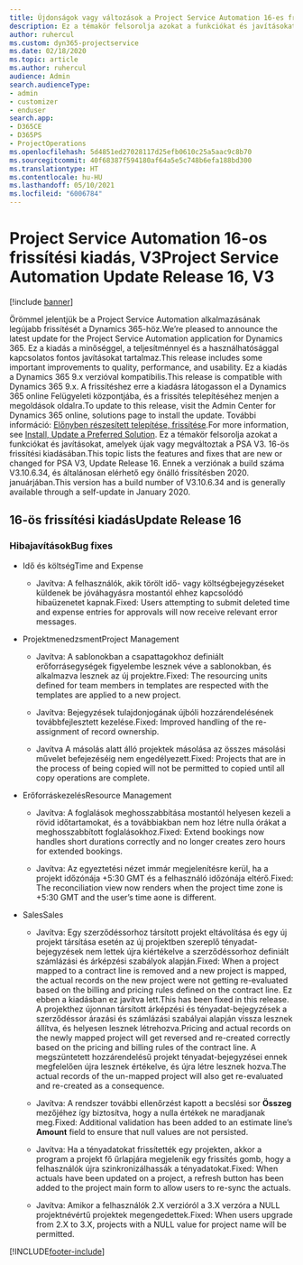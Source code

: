 ```yaml
---
title: Újdonságok vagy változások a Project Service Automation 16-es frissítési kiadásának V3 változatában
description: Ez a témakör felsorolja azokat a funkciókat és javításokat, amelyek elérhetők a Project Service Automation V3. 16-os frissítési kiadásában.
author: ruhercul
ms.custom: dyn365-projectservice
ms.date: 02/18/2020
ms.topic: article
ms.author: ruhercul
audience: Admin
search.audienceType:
- admin
- customizer
- enduser
search.app:
- D365CE
- D365PS
- ProjectOperations
ms.openlocfilehash: 5d4851ed27028117d25efb0610c25a5aac9c8b70
ms.sourcegitcommit: 40f68387f594180af64a5e5c748b6efa188bd300
ms.translationtype: HT
ms.contentlocale: hu-HU
ms.lasthandoff: 05/10/2021
ms.locfileid: "6006784"
---
```

# <a name="project-service-automation-update-release-16-v3"></a><span data-ttu-id="4ab4e-103">Project Service Automation 16-os frissítési kiadás, V3</span><span class="sxs-lookup"><span data-stu-id="4ab4e-103">Project Service Automation Update Release 16, V3</span></span>

[!include [banner](../includes/psa-now-project-operations.md)]

<span data-ttu-id="4ab4e-104">Örömmel jelentjük be a Project Service Automation alkalmazásának legújabb frissítését a Dynamics 365-höz.</span><span class="sxs-lookup"><span data-stu-id="4ab4e-104">We’re pleased to announce the latest update for the Project Service Automation application for Dynamics 365.</span></span> <span data-ttu-id="4ab4e-105">Ez a kiadás a minőséggel, a teljesítménnyel és a használhatósággal kapcsolatos fontos javításokat tartalmaz.</span><span class="sxs-lookup"><span data-stu-id="4ab4e-105">This release includes some important improvements to quality, performance, and usability.</span></span>  <span data-ttu-id="4ab4e-106">Ez a kiadás a Dynamics 365 9.x verzióval kompatibilis.</span><span class="sxs-lookup"><span data-stu-id="4ab4e-106">This release is compatible with Dynamics 365 9.x.</span></span> <span data-ttu-id="4ab4e-107">A frissítéshez erre a kiadásra látogasson el a Dynamics 365 online Felügyeleti központjába, és a frissítés telepítéséhez menjen a megoldások oldalra.</span><span class="sxs-lookup"><span data-stu-id="4ab4e-107">To update to this release, visit the Admin Center for Dynamics 365 online, solutions page to install the update.</span></span> <span data-ttu-id="4ab4e-108">További információ: [Előnyben részesített telepítése, frissítése](/dynamics365/project-service/upgrade-psa-home-page).</span><span class="sxs-lookup"><span data-stu-id="4ab4e-108">For more information, see [Install, Update a Preferred Solution](/dynamics365/project-service/upgrade-psa-home-page).</span></span>
<span data-ttu-id="4ab4e-109">Ez a témakör felsorolja azokat a funkciókat és javításokat, amelyek újak vagy megváltoztak a PSA V3. 16-ös frissítési kiadásában.</span><span class="sxs-lookup"><span data-stu-id="4ab4e-109">This topic lists the features and fixes that are new or changed for PSA V3, Update Release 16.</span></span> <span data-ttu-id="4ab4e-110">Ennek a verziónak a build száma V3.10.6.34, és általánosan elérhető egy önálló frissítésben 2020. januárjában.</span><span class="sxs-lookup"><span data-stu-id="4ab4e-110">This version has a build number of V3.10.6.34 and is generally available through a self-update in January 2020.</span></span>


## <a name="update-release-16"></a><span data-ttu-id="4ab4e-111">16-ös frissítési kiadás</span><span class="sxs-lookup"><span data-stu-id="4ab4e-111">Update Release 16</span></span>

### <a name="bug-fixes"></a><span data-ttu-id="4ab4e-112">Hibajavítások</span><span class="sxs-lookup"><span data-stu-id="4ab4e-112">Bug fixes</span></span>

-   <span data-ttu-id="4ab4e-113">Idő és költség</span><span class="sxs-lookup"><span data-stu-id="4ab4e-113">Time and Expense</span></span>

    -   <span data-ttu-id="4ab4e-114">Javítva: A felhasználók, akik törölt idő- vagy költségbejegyzéseket küldenek be jóváhagyásra mostantól ehhez kapcsolódó hibaüzenetet kapnak.</span><span class="sxs-lookup"><span data-stu-id="4ab4e-114">Fixed: Users attempting to submit deleted time and expense entries for approvals will now receive relevant error messages.</span></span>

-   <span data-ttu-id="4ab4e-115">Projektmenedzsment</span><span class="sxs-lookup"><span data-stu-id="4ab4e-115">Project Management</span></span>

    -   <span data-ttu-id="4ab4e-116">Javítva: A sablonokban a csapattagokhoz definiált erőforrásegységek figyelembe lesznek véve a sablonokban, és alkalmazva lesznek az új projektre.</span><span class="sxs-lookup"><span data-stu-id="4ab4e-116">Fixed: The resourcing units defined for team members in templates are respected with the templates are applied to a new project.</span></span>

    -   <span data-ttu-id="4ab4e-117">Javítva: Bejegyzések tulajdonjogának újbóli hozzárendelésének továbbfejlesztett kezelése.</span><span class="sxs-lookup"><span data-stu-id="4ab4e-117">Fixed: Improved handling of the re-assignment of record ownership.</span></span>

    -   <span data-ttu-id="4ab4e-118">Javítva A másolás alatt álló projektek másolása az összes másolási művelet befejezéséig nem engedélyezett.</span><span class="sxs-lookup"><span data-stu-id="4ab4e-118">Fixed: Projects that are in the process of being copied will not be permitted to copied until all copy operations are complete.</span></span>

-   <span data-ttu-id="4ab4e-119">Erőforráskezelés</span><span class="sxs-lookup"><span data-stu-id="4ab4e-119">Resource Management</span></span>

    -   <span data-ttu-id="4ab4e-120">Javítva: A foglalások meghosszabbítása mostantól helyesen kezeli a rövid időtartamokat, és a továbbiakban nem hoz létre nulla órákat a meghosszabbított foglalásokhoz.</span><span class="sxs-lookup"><span data-stu-id="4ab4e-120">Fixed: Extend bookings now handles short durations correctly and no longer creates zero hours for extended bookings.</span></span>

    -   <span data-ttu-id="4ab4e-121">Javítva: Az egyeztetési nézet immár megjelenítésre kerül, ha a projekt időzónája +5:30 GMT és a felhasználó időzónája eltérő.</span><span class="sxs-lookup"><span data-stu-id="4ab4e-121">Fixed: The reconciliation view now renders when the project time zone is +5:30 GMT and the user’s time aone is different.</span></span>

-   <span data-ttu-id="4ab4e-122">Sales</span><span class="sxs-lookup"><span data-stu-id="4ab4e-122">Sales</span></span>

    -   <span data-ttu-id="4ab4e-123">Javítva: Egy szerződéssorhoz társított projekt eltávolítása és egy új projekt társítása esetén az új projektben szereplő tényadat-bejegyzések nem lettek újra kiértékelve a szerződéssorhoz definiált számlázási és árképzési szabályok alapján.</span><span class="sxs-lookup"><span data-stu-id="4ab4e-123">Fixed: When a project mapped to a contract line is removed and a new project is mapped, the actual records on the new project were not getting re-evaluated based on the billing and pricing rules defined on the contract line.</span></span> <span data-ttu-id="4ab4e-124">Ez ebben a kiadásban ez javítva lett.</span><span class="sxs-lookup"><span data-stu-id="4ab4e-124">This has been fixed in this release.</span></span> <span data-ttu-id="4ab4e-125">A projekthez újonnan társított árképzési és tényadat-bejegyzések a szerződéssor árazási és számlázási szabályai alapján vissza lesznek állítva, és helyesen lesznek létrehozva.</span><span class="sxs-lookup"><span data-stu-id="4ab4e-125">Pricing and actual records on the newly mapped project will get reversed and re-created correctly based on the pricing and billing rules of the contract line.</span></span> <span data-ttu-id="4ab4e-126">A megszüntetett hozzárendelésű projekt tényadat-bejegyzései ennek megfelelően újra lesznek értékelve, és újra létre lesznek hozva.</span><span class="sxs-lookup"><span data-stu-id="4ab4e-126">The actual records of the un-mapped project will also get re-evaluated and re-created as a consequence.</span></span>

    -   <span data-ttu-id="4ab4e-127">Javítva: A rendszer további ellenőrzést kapott a becslési sor **Összeg** mezőjéhez így biztosítva, hogy a nulla értékek ne maradjanak meg.</span><span class="sxs-lookup"><span data-stu-id="4ab4e-127">Fixed: Additional validation has been added to an estimate line’s **Amount** field to ensure that null values are not persisted.</span></span>

    -   <span data-ttu-id="4ab4e-128">Javítva: Ha a tényadatokat frissítették egy projekten, akkor a program a projekt fő űrlapjára megjelenik egy frissítés gomb, hogy a felhasználók újra szinkronizálhassák a tényadatokat.</span><span class="sxs-lookup"><span data-stu-id="4ab4e-128">Fixed: When actuals have been updated on a project, a refresh button has been added to the project main form to allow users to re-sync the actuals.</span></span>

    -   <span data-ttu-id="4ab4e-129">Javítva: Amikor a felhasználók 2.X verzióról a 3.X verzóra a NULL projektnévértű projektek megengedettek.</span><span class="sxs-lookup"><span data-stu-id="4ab4e-129">Fixed: When users upgrade from 2.X to 3.X, projects with a NULL value for project name will be permitted.</span></span>



[!INCLUDE[footer-include](../includes/footer-banner.md)]